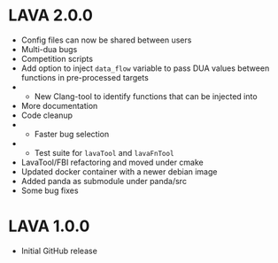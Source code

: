 # LAVA 2.0.0

* Config files can now be shared between users
* Multi-dua bugs
* Competition scripts
* Add option to inject `data_flow` variable to pass DUA values between functions in pre-processed targets
* * New Clang-tool to identify functions that can be injected into
* More documentation
* Code cleanup
* * Faster bug selection
* * Test suite for `lavaTool` and `lavaFnTool`
* LavaTool/FBI refactoring and moved under cmake
* Updated docker container with a newer debian image
* Added panda as submodule under panda/src
* Some bug fixes

# LAVA 1.0.0

* Initial GitHub release
